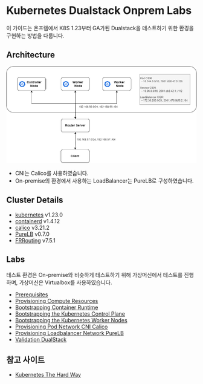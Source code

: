 # Kubernetes Dualstack Onprem Labs

이 가이드는 온프렘에서 K8S 1.23부터 GA가된 Dualstack을 테스트하기 위한 환경을 구현하는 방법을 다룹니다.

## Architecture

![architecture](docs/images/kubernetes-dualstack.png "architecture")

* CNI는 Calico를 사용하였습니다.
* On-premise의 환경에서 사용하는 LoadBalancer는 PureLB로 구성하였습니다.


## Cluster Details

* [kubernetes](https://github.com/kubernetes/kubernetes) v1.23.0
* [containerd](https://github.com/containerd/containerd) v1.4.12
* [calico](https://github.com/projectcalico/calico) v3.21.2
* [PureLB](https://purelb.gitlab.io/docs/) v0.7.0
* [FRRouting](https://frrouting.org/) v7.5.1

## Labs

테스트 환경은 On-premise와 비슷하게 테스트하기 위해 가상머신에서 테스트를 진행하며, 가상머신은 Virtualbox를 사용하였습니다.

* [Prerequisites](docs/01-prerequisites.md)
* [Provisioning Compute Resources](docs/02-compute-resources.md)
* [Bootstrapping Container Runtime](docs/03-bootstrapping-container-runtime.md)
* [Bootstrapping the Kubernetes Control Plane](docs/04-bootstrapping-kubernetes-control-plane.md)
* [Bootstrapping the Kubernetes Worker Nodes](docs/05-bootstrapping-kubernetes-workers.md)
* [Provisioning Pod Network CNI Calico](docs/06-provisioning-pod-network-cni-calico.md)
* [Provisioning Loadbalancer Network PureLB](docs/07-provisioning-lb-network-purelb.md)
* [Validation DualStack](docs/08-validation-dualstack.md)


## 참고 사이트
* [Kubernetes The Hard Way](https://github.com/kelseyhightower/kubernetes-the-hard-way)
